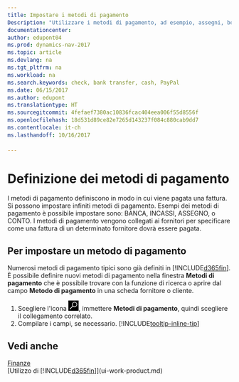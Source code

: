 ```yaml
---
title: Impostare i metodi di pagamento
Description: "Utilizzare i metodi di pagamento, ad esempio, assegni, bonifici, contanti o PayPal, per definire le modalità di pagamento di una fattura."
documentationcenter: 
author: edupont04
ms.prod: dynamics-nav-2017
ms.topic: article
ms.devlang: na
ms.tgt_pltfrm: na
ms.workload: na
ms.search.keywords: check, bank transfer, cash, PayPal
ms.date: 06/15/2017
ms.author: edupont
ms.translationtype: HT
ms.sourcegitcommit: 4fefaef7380ac10836fcac404eea006f55d8556f
ms.openlocfilehash: 18d531d89ce82e7265d143237f084c880cab9dd7
ms.contentlocale: it-ch
ms.lasthandoff: 10/16/2017

---
```

# <a name="defining-payment-methods"></a>Definizione dei metodi di pagamento
I metodi di pagamento definiscono in modo in cui viene pagata una fattura. Si possono impostare infiniti metodi di pagamento. Esempi dei metodi di pagamento è possibile impostare sono: BANCA, INCASSI, ASSEGNO, o CONTO.
I metodi di pagamento vengono collegati ai fornitori per specificare come una fattura di un determinato fornitore dovrà essere pagata.

## <a name="to-set-up-a-payment-methods"></a>Per impostare un metodo di pagamento
Numerosi metodi di pagamento tipici sono già definiti in [!INCLUDE[d365fin](includes/d365fin_md.md)]. È possibile definire nuovi metodi di pagamento nella finestra **Metodi di pagamento** che è possibile trovare con la funzione di ricerca o aprire dal campo **Metodo di pagamento** in una scheda fornitore o cliente.
1. Scegliere l'icona ![Cerca pagina o report](media/ui-search/search_small.png "icona Cerca pagina o report"), immettere **Metodi di pagamento**, quindi scegliere il collegamento correlato.
2. Compilare i campi, se necessario. [!INCLUDE[tooltip-inline-tip](includes/tooltip-inline-tip_md.md)]

## <a name="see-also"></a>Vedi anche
[Finanze](finance.md)  
[Utilizzo di [!INCLUDE[d365fin](includes/d365fin_md.md)]](ui-work-product.md)  

